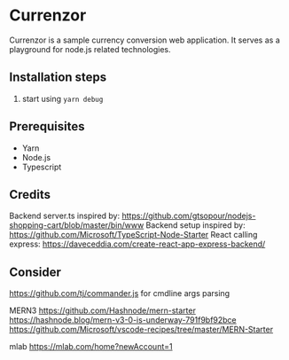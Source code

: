 # Currenzor

Currenzor is a sample currency conversion web application. It serves as a playground for node.js related technologies.

## Installation steps

1. start using `yarn debug`

## Prerequisites

* Yarn
* Node.js
* Typescript

## Credits

Backend server.ts inspired by: https://github.com/gtsopour/nodejs-shopping-cart/blob/master/bin/www
Backend setup inspired by: https://github.com/Microsoft/TypeScript-Node-Starter
React calling express: https://daveceddia.com/create-react-app-express-backend/

## Consider

https://github.com/tj/commander.js for cmdline args parsing

MERN3 https://github.com/Hashnode/mern-starter https://hashnode.blog/mern-v3-0-is-underway-791f9bf92bce https://github.com/Microsoft/vscode-recipes/tree/master/MERN-Starter

mlab https://mlab.com/home?newAccount=1

